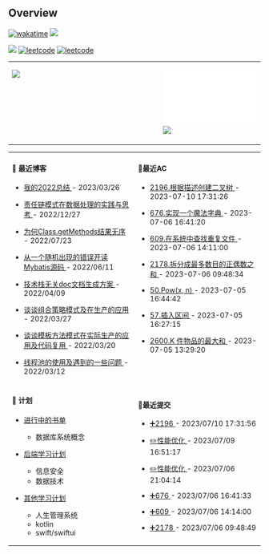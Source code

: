 
## Overview

[![wakatime](https://wakatime.com/badge/user/78591c59-95d5-4479-b2fc-988c35f31d59.svg)](https://wakatime.com/@78591c59-95d5-4479-b2fc-988c35f31d59) ![](https://gpvc.arturio.dev/0xcaffebabe)

![](https://img.shields.io/static/v1?label=LeetCode%20CN&message=0xcaffebabe&color=success) [![leetcode](https://img.shields.io/static/v1?label=Solved&message=821%20/%203384&color=success)](https://leetcode.cn/u/0xcaffebabe/) [![leetcode](https://img.shields.io/static/v1?label=Accepted&message=83.68%&color=success)](https://leetcode.cn/u/0xcaffebabe/)

<table border="0">
  <tr border="0">

  <td valign="top" width="60%">

  ![](https://github-readme-stats.vercel.app/api/wakatime?username=0xcaffebabe&layout=compact&langs_count=12&theme=dark&range=all_time)

  </td>

  <td valign="top" width="40%">

  ![](https://raw.githubusercontent.com/0xcaffebabe/github-stats/master/generated/overview.svg)
  ![](https://github-profile-summary-cards.vercel.app/api/cards/productive-time?username=0xcaffebabe&theme=github_dark&utcOffset=8)

  </td>
  </tr>

</table>

<table>

<tr>
<td valign="top" width="50%">

#### 📖 最近博客


* <a href="https://0xcaffebabe.github.io/%E4%BA%BA%E7%94%9F/2023/03/26/%E6%88%91%E7%9A%842022%E6%80%BB%E7%BB%93.html" target="_blank"> 我的2022总结 </a> - 2023/03/26 

    
* <a href="https://0xcaffebabe.github.io/%E8%AE%BE%E8%AE%A1%E6%A8%A1%E5%BC%8F/2022/12/27/%E8%B4%A3%E4%BB%BB%E9%93%BE%E6%A8%A1%E5%BC%8F%E5%9C%A8%E6%95%B0%E6%8D%AE%E5%A4%84%E7%90%86%E7%9A%84%E5%AE%9E%E8%B7%B5%E4%B8%8E%E6%80%9D%E8%80%83.html" target="_blank"> 责任链模式在数据处理的实践与思考 </a> - 2022/12/27 

    
* <a href="https://0xcaffebabe.github.io/jvm/2022/07/23/%E4%B8%BA%E4%BD%95Class.getMethods%E7%BB%93%E6%9E%9C%E6%97%A0%E5%BA%8F.html" target="_blank"> 为何Class.getMethods结果无序 </a> - 2022/07/23 

    
* <a href="https://0xcaffebabe.github.io/java/2022/06/11/%E4%BB%8E%E4%B8%80%E4%B8%AA%E9%9A%8F%E6%9C%BA%E5%87%BA%E7%8E%B0%E7%9A%84%E9%94%99%E8%AF%AF%E5%BC%80%E8%AF%BBMybatis%E6%BA%90%E7%A0%81.html" target="_blank"> 从一个随机出现的错误开读Mybatis源码 </a> - 2022/06/11 

    
* <a href="https://0xcaffebabe.github.io/%E6%97%A5%E5%B8%B8/2022/04/09/%E6%8A%80%E6%9C%AF%E6%A0%88%E6%97%A0%E5%85%B3doc%E6%96%87%E6%A1%A3%E7%94%9F%E6%88%90%E6%96%B9%E6%A1%88.html" target="_blank"> 技术栈无关doc文档生成方案 </a> - 2022/04/09 

    
* <a href="https://0xcaffebabe.github.io/%E8%AE%BE%E8%AE%A1%E6%A8%A1%E5%BC%8F/2022/03/27/%E8%B0%88%E8%B0%88%E7%BB%84%E5%90%88%E7%AD%96%E7%95%A5%E6%A8%A1%E5%BC%8F%E5%8F%8A%E5%9C%A8%E7%94%9F%E4%BA%A7%E7%9A%84%E5%BA%94%E7%94%A8.html" target="_blank"> 谈谈组合策略模式及在生产的应用 </a> - 2022/03/27 

    
* <a href="https://0xcaffebabe.github.io/%E8%AE%BE%E8%AE%A1%E6%A8%A1%E5%BC%8F/2022/03/20/%E8%B0%88%E8%B0%88%E6%A8%A1%E6%9D%BF%E6%96%B9%E6%B3%95%E6%A8%A1%E5%BC%8F%E5%9C%A8%E5%AE%9E%E9%99%85%E7%94%9F%E4%BA%A7%E7%9A%84%E5%BA%94%E7%94%A8%E5%8F%8A%E4%BB%A3%E7%A0%81%E5%A4%8D%E7%94%A8.html" target="_blank"> 谈谈模板方法模式在实际生产的应用及代码复用 </a> - 2022/03/20 

    
* <a href="https://0xcaffebabe.github.io/java/2022/03/12/%E7%BA%BF%E7%A8%8B%E6%B1%A0%E7%9A%84%E4%BD%BF%E7%94%A8%E5%8F%8A%E9%81%87%E5%88%B0%E7%9A%84%E4%B8%80%E4%BA%9B%E9%97%AE%E9%A2%98.html" target="_blank"> 线程池的使用及遇到的一些问题 </a> - 2022/03/12 

        

</td>

<td valign="top" width="50%">

#### 🔋最近AC


  * <a href="https://leetcode.cn/submissions/detail/445796854" target="_blank"> 2196.根据描述创建二叉树 </a> - 2023-07-10 17:31:26 

    
  * <a href="https://leetcode.cn/submissions/detail/444762229" target="_blank"> 676.实现一个魔法字典 </a> - 2023-07-06 16:41:20 

    
  * <a href="https://leetcode.cn/submissions/detail/444697004" target="_blank"> 609.在系统中查找重复文件 </a> - 2023-07-06 14:11:00 

    
  * <a href="https://leetcode.cn/submissions/detail/444617888" target="_blank"> 2178.拆分成最多数目的正偶数之和 </a> - 2023-07-06 09:48:34 

    
  * <a href="https://leetcode.cn/submissions/detail/444469310" target="_blank"> 50.Pow(x, n) </a> - 2023-07-05 16:44:42 

    
  * <a href="https://leetcode.cn/submissions/detail/444462383" target="_blank"> 57.插入区间 </a> - 2023-07-05 16:27:15 

    
  * <a href="https://leetcode.cn/submissions/detail/444403796" target="_blank"> 2600.K 件物品的最大和 </a> - 2023-07-05 13:29:20 

    

</td>

</tr>

<tr>

<td valign="top" width="50%">

#### 📝 计划

- [进行中的书单](https://github.com/users/0xcaffebabe/projects/4)
  - 数据库系统概念


- [后端学习计划](https://github.com/users/0xcaffebabe/projects/1)
  - 信息安全
  - 数据技术


- [其他学习计划](https://github.com/users/0xcaffebabe/projects/3)
  - 人生管理系统
  - kotlin
  - swift/swiftui


<td>

#### 🌴最近提交


  * <a href="https://github.com/0xcaffebabe/leetcode/commit/c78231e0b337ffecf118c7e284aff403a3bd46ae" target="_blank"> ➕2196 </a> - 2023/07/10 17:31:56 

    
  * <a href="https://github.com/0xcaffebabe/note/commit/87ed149335b2d7690e401fbefbda8cb298681982" target="_blank"> ✏️性能优化 </a> - 2023/07/09 16:51:17 

    
  * <a href="https://github.com/0xcaffebabe/note/commit/e5787264bd048339e7db1f8ad55ba6b4ee93a6b5" target="_blank"> ✏️性能优化 </a> - 2023/07/06 21:04:14 

    
  * <a href="https://github.com/0xcaffebabe/leetcode/commit/27735140dcef35c4465693d6b825d8b17195fcbd" target="_blank"> ➕676 </a> - 2023/07/06 16:41:33 

    
  * <a href="https://github.com/0xcaffebabe/leetcode/commit/a06c4d74b14adbe535c30a1438d886987eca7ef3" target="_blank"> ➕609 </a> - 2023/07/06 14:14:00 

    
  * <a href="https://github.com/0xcaffebabe/leetcode/commit/1838fc2d48dc8ef60a0ac37409c5b19b7891e3bb" target="_blank"> ➕2178 </a> - 2023/07/06 09:48:49 

    

</td>

</tr>

</table>


